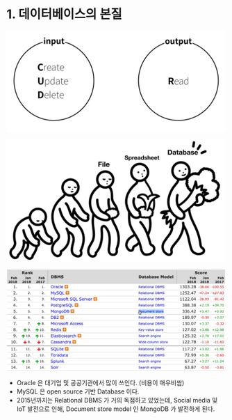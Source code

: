 # 1. 데이터베이스의 본질

![CRUD](../.gitbook/assets/2019-12-27-1.38.14.png)

![](../.gitbook/assets/2019-12-27-1.48.13.png)

![](../.gitbook/assets/2019-12-27-1.58.59.png)

* Oracle 은 대기업 및 공공기관에서 많이 쓰인다. \(비용이 매우비쌈\)
* MySQL 은 open source 기반 Database 이다.
* 2015년까지는 Relational DBMS 가 거의 독점하고 있었는데, Social media 및 IoT 발전으로 인해, Document store model 인 MongoDB 가 발전하게 된다.

